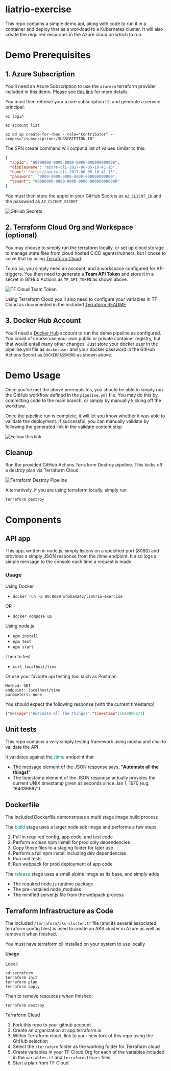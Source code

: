 
# liatrio-exercise
This repo contains a simple demo api, along with code to run it in a container and deploy that as a workload to a Kubernetes cluster. It will also create the required resources in the Azure cloud on which to run.

# Demo Prerequisites

## 1. Azure Subscription

You'll need an Azure Subscription to use the `azurerm` terraform provider included in this demo. Please see [this link](https://docs.microsoft.com/en-us/azure/cost-management-billing/manage/create-subscription) for more details.

You must then retrieve your azure subscription ID, and generate a service principal.

```
az login

az account list

az ad sp create-for-rbac --role="Contributor" --scopes="/subscriptions/SUBSCRIPTION_ID"
```

The SPN create command will output a list of values similar to this:

```json
{
  "appId": "00000000-0000-0000-0000-000000000000",
  "displayName": "azure-cli-2017-06-05-10-41-15",
  "name": "http://azure-cli-2017-06-05-10-41-15",
  "password": "0000-0000-0000-0000-000000000000",
  "tenant": "00000000-0000-0000-0000-000000000000"
}
```

You must then store the appId in your GitHub Secrets as `AZ_CLIENT_ID` and the password as `AZ_CLIENT_SECRET`

![GitHub Secrets](https://github.com/whoha4242/liatrio-exercise/raw/main/attachments/githubsecrets.png)

## 2. Terraform Cloud Org and Workspace (optional)

You may choose to simply run the terraform locally, or set up cloud storage to manage state files from cloud hosted CICD agents/runners, but I chose to solve that by using [Terraform Cloud](https://app.terraform.io/).

To do so, you simply need an account, and a workspace configured for API triggers. You then need to generate a **Team API Token** and store it in a secret in GitHub Actions as `TF_API_TOKEN` as shown above.

![TF Cloud Team Token](https://github.com/whoha4242/liatrio-exercise/raw/main/attachments/TFCloudTeamToken.png)

Using Terraform Cloud you'll also need to configure your variables in TF Cloud as documented in the included [Terraform README](https://github.com/whoha4242/liatrio-exercise/tree/main/terraform#readme)

## 3. Docker Hub Account

You'll need a [Docker Hub]() account to run the demo pipeline as configured. You could of course use your own public or private container registry, but that would entail many other changes. Just store your docker user in the pipeline.yml file as `dockeruser` and your docker password in the GitHub Actions Secret as `DOCKERPASSWORD` as shown above.

# Demo Usage

Once you've met the above prerequisites, you should be able to simply run the GitHub workflow defined in the `pipeline.yml` file. You may do this by committing code to the main branch, or simply by manually kicking off the workflow.

Once the pipeline run is complete, it will let you know whether it was able to validate the deployment. If successful, you can manually validate by following the generated link in the validate content step

![Follow this link](https://github.com/whoha4242/liatrio-exercise/raw/main/attachments/validation.png)

## Cleanup

Run the provided GitHub Actions Terraform Destroy pipeline. This kicks off a destroy plan via Terraform Cloud

![Terraform Destroy Pipeline](https://github.com/whoha4242/liatrio-exercise/raw/main/attachments/tfdestroy.png)

Alternatively, if you are using terraform locally, simply run

`terraform destroy`

# Components

## API app
This app, written in node.js, simply listens on a specified port (8080) and provides a simply JSON response from the /time endpoint. It also logs a simple message to the console each time a request is made.

### Usage

Using Docker<br>
- `docker run -p 80:8080 whoha4242/liatrio-exercise`

OR

- `docker compose up`

Using node.js<br>
- `npm install`<br>
- `npm test`<br>
- `npm start`<br>

Then to test

- `curl localhost/time`

Or use your favorite api testing tool such as Postman

```
Method: GET
endpoint: localhost/time
parameters: none
```

You should expect the following response (with the current timestamp)
```json
{"message":"Automate all the things!","timestamp":1640866671}
```

## Unit tests
This repo contains a very simply testing framework using mocha and chai to validate the API

It validates against the <font style="color:teal">/time</font> endpoint that

- The message element of the JSON response says, **"Automate all the things!"**
- The timestamp element of the JSON response actually provides the current UNIX timestamp given as seconds since Jan 1, 1970 (e.g. 1640866671)

## Dockerfile
The included Dockerfile demonstrates a multi stage image build process

The <font style="color:teal">build</font> stage uses a larger node sdk image and performs a few steps

1. Pull in required config, app code, and test code
1. Perform a clean npm install for prod only dependencies
1. Copy those files to a staging folder for later use
1. Perform a full npm install including dev dependencies
1. Run unit tests
1. Run webpack for prod deployment of app code

The <font style="color:teal">release</font> stage uses a small alpine image as its base, and simply adds
- The required node.js runtime package
- The pre-installed node_modules
- The minified server.js file from the webpack process

## Terraform Infrastructure as Code

The included `/terraform/aks-cluster.tf` file (and its several associated terraform config files) is used to create an AKS cluster in Azure as well as remove it when finished.

You must have terraform cli installed on your system to use locally

**Usage**

Local:
```
cd terraform
terraform init
terraform plan
terraform apply
```

Then to remove resources when finished:
```
terraform destroy
```

Terraform Cloud

1. Fork this repo to your github account
1. Create an organization at app.terraform.io
1. Within Terraform cloud, link to your new fork of this repo using the GitHub selection
1. Select the `/terraform` folder as the working folder for Terraform cloud
1. Create variables in your TF Cloud Org for each of the variables included in the `variables.tf` and `terraform.tfvars` files
1. Start a plan from TF Cloud

<demo2>
<demo3>